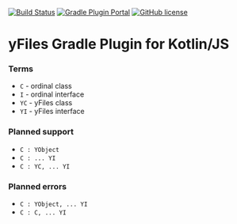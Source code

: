 [![Build Status](https://travis-ci.org/turansky/yfiles-kotlin.svg?branch=master)](https://travis-ci.org/turansky/yfiles-kotlin)
[![Gradle Plugin Portal](https://img.shields.io/maven-metadata/v/https/plugins.gradle.org/m2/com/github/turansky/yfiles/com.github.turansky.yfiles.gradle.plugin/maven-metadata.xml.svg?label=gradle)](https://plugins.gradle.org/plugin/com.github.turansky.yfiles)
[![GitHub license](https://img.shields.io/badge/license-Apache%20License%202.0-blue.svg?style=flat)](https://www.apache.org/licenses/LICENSE-2.0)

# yFiles Gradle Plugin for Kotlin/JS

### Terms
- `C` - ordinal class
- `I` - ordinal interface
- `YC` - yFiles class
- `YI` - yFiles interface

### Planned support
- `C : YObject`
- `C : ... YI`
- `C : YC, ... YI`

### Planned errors
- `C : YObject, ... YI`
- `C : C, ... YI`